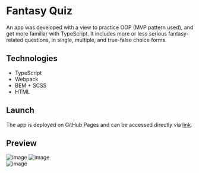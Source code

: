 # Fantasy Quiz
An app was developed with a view to practice OOP (MVP pattern used), and get more familiar with TypeScript.
It includes more or less serious fantasy-related questions, in single, multiple, and true-false choice forms.

## Technologies
- TypeScript
- Webpack
- BEM + SCSS
- HTML

## Launch
The app is deployed on GitHub Pages and can be accessed directly via [link](https://twomeaningsof.github.io/fantasy-quiz/).   

## Preview
![image](https://user-images.githubusercontent.com/33060719/166225469-285ee8c1-8a01-4748-a902-0938fb129716.png)
![image](https://user-images.githubusercontent.com/33060719/166225516-db98836b-e6fd-4193-a6ee-660921bf9433.png)<br>
![image](https://user-images.githubusercontent.com/33060719/166225555-f3d295f5-d68c-4b6a-b345-74ec17b59487.png)<br>

